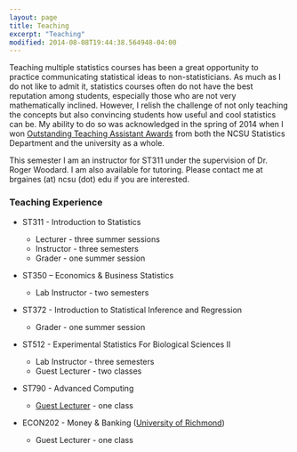 ```yaml
---
layout: page
title: Teaching
excerpt: "Teaching"
modified: 2014-08-08T19:44:38.564948-04:00
---
```


Teaching multiple statistics courses has been a great opportunity to practice communicating statistical ideas to non-statisticians.  As much as I do not like to admit it, statistics courses often do not have the best reputation among students, especially those who are not very mathematically inclined.  However, I relish the challenge of not only teaching the concepts but also convincing students how useful and cool statistics can be.  My ability to do so was acknowledged in the spring of 2014 when I won [Outstanding Teaching Assistant Awards](http://www.stat.ncsu.edu/blogs/news/?p=654) from both the NCSU Statistics Department and the university as a whole.

This semester I am an instructor for ST311 under the supervision of Dr. Roger Woodard.  I am also available for tutoring.  Please contact me at brgaines (at) ncsu (dot) edu if you are interested.

### Teaching Experience

* ST311 - Introduction to Statistics
    * Lecturer - three summer sessions
    * Instructor - three semesters
    * Grader - one summer session

* ST350 – Economics & Business Statistics
    * Lab Instructor - two semesters

* ST372 - Introduction to Statistical Inference and Regression
    * Grader - one summer session

* ST512 - Experimental Statistics For Biological Sciences II
    * Lab Instructor - three semesters
    * Guest Lecturer - two classes

* ST790 - Advanced Computing
	* [Guest Lecturer](http://brgaines.github.io/talks/) - one class

* ECON202 - Money & Banking ([University of Richmond](http://www.richmond.edu/))
    * Guest Lecturer - one class

